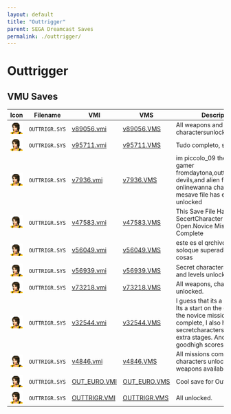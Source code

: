 ```yaml
---
layout: default
title: "Outtrigger"
parent: SEGA Dreamcast Saves
permalink: ./outtrigger/
---
```

# Outtrigger

## VMU Saves

| Icon | Filename | VMI | VMS | Description |
|------|----------|-----|-----|-------------|
| ![Outtrigger](../icons/OUTTRIGR.SYS.GIF) | `OUTTRIGR.SYS` | [v89056.vmi](v89056.vmi) | [v89056.VMS](v89056.VMS) | All weapons and charactersunlocked !!  |
| ![Outtrigger](../icons/OUTTRIGR.SYS.GIF) | `OUTTRIGR.SYS` | [v95711.vmi](v95711.vmi) | [v95711.VMS](v95711.VMS) | Tudo completo, so falta jogar!  |
| ![Outtrigger](../icons/OUTTRIGR.SYS.GIF) | `OUTTRIGR.SYS` | [v7936.vmi](v7936.vmi) | [v7936.VMS](v7936.VMS) | im piccolo_09 the online gamer fromdaytona,outtrigger,speed devils,and alien front onlinewanna challenge email mesave file has everything unlocked  |
| ![Outtrigger](../icons/OUTTRIGR.SYS.GIF) | `OUTTRIGR.SYS` | [v47583.vmi](v47583.vmi) | [v47583.VMS](v47583.VMS) | This Save File Has One SecertCharacter Open.Novice Mission ModeIs Complete  |
| ![Outtrigger](../icons/OUTTRIGR.SYS.GIF) | `OUTTRIGR.SYS` | [v56049.vmi](v56049.vmi) | [v56049.VMS](v56049.VMS) | este es el qrchivo de lee soloque superado en algunas cosas  |
| ![Outtrigger](../icons/OUTTRIGR.SYS.GIF) | `OUTTRIGR.SYS` | [v56939.vmi](v56939.vmi) | [v56939.VMS](v56939.VMS) | Secret characters, weapons, and levels unlocked.   |
| ![Outtrigger](../icons/OUTTRIGR.SYS.GIF) | `OUTTRIGR.SYS` | [v73218.vmi](v73218.vmi) | [v73218.VMS](v73218.VMS) | All weapons, characters unlocked.  |
| ![Outtrigger](../icons/OUTTRIGR.SYS.GIF) | `OUTTRIGR.SYS` | [v32544.vmi](v32544.vmi) | [v32544.VMS](v32544.VMS) | I guess that its a good save. Its a start on the gamewith the novice missions complete, I also have 2 secretcharacters, one or two extra stages. And some damn goodhigh scores.   |
| ![Outtrigger](../icons/OUTTRIGR.SYS.GIF) | `OUTTRIGR.SYS` | [v4846.vmi](v4846.vmi) | [v4846.VMS](v4846.VMS) | All missions complete, all characters unlocked, and all weapons available.  |
| ![Outtrigger](../icons/OUTTRIGR.SYS.GIF) | `OUTTRIGR.SYS` | [OUT_EURO.VMI](OUT_EURO.VMI) | [OUT_EURO.VMS](OUT_EURO.VMS) | Cool save for Outtrigger! |
| ![Outtrigger](../icons/OUTTRIGR.SYS.GIF) | `OUTTRIGR.SYS` | [OUTTRIGR.VMI](OUTTRIGR.VMI) | [OUTTRIGR.VMS](OUTTRIGR.VMS) | All unlocked. |
